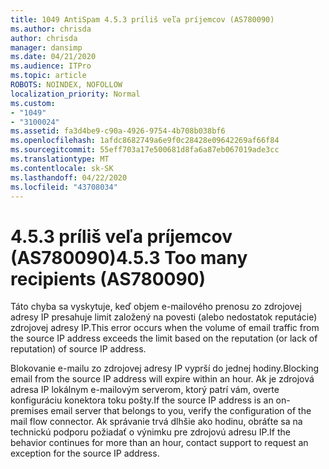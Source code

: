 ```yaml
---
title: 1049 AntiSpam 4.5.3 príliš veľa príjemcov (AS780090)
ms.author: chrisda
author: chrisda
manager: dansimp
ms.date: 04/21/2020
ms.audience: ITPro
ms.topic: article
ROBOTS: NOINDEX, NOFOLLOW
localization_priority: Normal
ms.custom:
- "1049"
- "3100024"
ms.assetid: fa3d4be9-c90a-4926-9754-4b708b038bf6
ms.openlocfilehash: 1afdc8682749a6e9f0c28428e09642269af66f84
ms.sourcegitcommit: 55eff703a17e500681d8fa6a87eb067019ade3cc
ms.translationtype: MT
ms.contentlocale: sk-SK
ms.lasthandoff: 04/22/2020
ms.locfileid: "43708034"
---
```

# <a name="453-too-many-recipients-as780090"></a><span data-ttu-id="b47bd-102">4.5.3 príliš veľa príjemcov (AS780090)</span><span class="sxs-lookup"><span data-stu-id="b47bd-102">4.5.3 Too many recipients (AS780090)</span></span>

<span data-ttu-id="b47bd-103">Táto chyba sa vyskytuje, keď objem e-mailového prenosu zo zdrojovej adresy IP presahuje limit založený na povesti (alebo nedostatok reputácie) zdrojovej adresy IP.</span><span class="sxs-lookup"><span data-stu-id="b47bd-103">This error occurs when the volume of email traffic from the source IP address exceeds the limit based on the reputation (or lack of reputation) of source IP address.</span></span>

<span data-ttu-id="b47bd-104">Blokovanie e-mailu zo zdrojovej adresy IP vyprší do jednej hodiny.</span><span class="sxs-lookup"><span data-stu-id="b47bd-104">Blocking email from the source IP address will expire within an hour.</span></span> <span data-ttu-id="b47bd-105">Ak je zdrojová adresa IP lokálnym e-mailovým serverom, ktorý patrí vám, overte konfiguráciu konektora toku pošty.</span><span class="sxs-lookup"><span data-stu-id="b47bd-105">If the source IP address is an on-premises email server that belongs to you, verify the configuration of the mail flow connector.</span></span> <span data-ttu-id="b47bd-106">Ak správanie trvá dlhšie ako hodinu, obráťte sa na technickú podporu požiadať o výnimku pre zdrojovú adresu IP.</span><span class="sxs-lookup"><span data-stu-id="b47bd-106">If the behavior continues for more than an hour, contact support to request an exception for the source IP address.</span></span>
